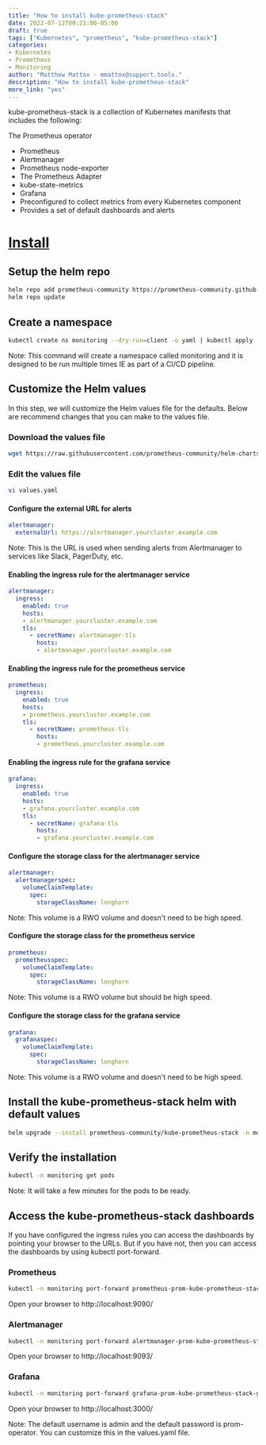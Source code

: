 ```yaml
---
title: "How to install kube-prometheus-stack"
date: 2022-07-12T00:21:00-05:00
draft: true
tags: ["Kubernetes", "prometheus", "kube-prometheus-stack"]
categories:
- Kubernetes
- Prometheus
- Monitoring
author: "Matthew Mattox - mmattox@support.tools."
description: "How to install kube-prometheus-stack"
more_link: "yes"
---
```


kube-prometheus-stack is a collection of Kubernetes manifests that includes the following:

The Prometheus operator
- Prometheus
- Alertmanager
- Prometheus node-exporter
- The Prometheus Adapter
- kube-state-metrics
- Grafana
- Preconfigured to collect metrics from every Kubernetes component
- Provides a set of default dashboards and alerts

<!--more-->
# [Install](#install)

## Setup the helm repo

```bash
helm repo add prometheus-community https://prometheus-community.github.io/helm-charts
helm repo update
```

## Create a namespace

```bash
kubectl create ns monitoring --dry-run=client -o yaml | kubectl apply -f -
```

Note: This command will create a namespace called monitoring and it is designed to be run multiple times IE as part of a CI/CD pipeline.

## Customize the Helm values

In this step, we will customize the Helm values file for the defaults. Below are recommend changes that you can make to the values file.

### Download the values file

```bash
wget https://raw.githubusercontent.com/prometheus-community/helm-charts/main/charts/kube-prometheus-stack/values.yaml
```

### Edit the values file

```bash
vi values.yaml
```

#### Configure the external URL for alerts

```yaml
alertmanager:
  externalUrl: https://alertmanager.yourcluster.example.com
```

Note: This is the URL is used when sending alerts from Alertmanager to services like Slack, PagerDuty, etc.

#### Enabling the ingress rule for the alertmanager service

```yaml
alertmanager:
  ingress:
    enabled: true
    hosts:
    - alertmanager.yourcluster.example.com
    tls:
      - secretName: alertmanager-tls
        hosts:
        - alertmanager.yourcluster.example.com
```

#### Enabling the ingress rule for the prometheus service

```yaml
prometheus:
  ingress:
    enabled: true
    hosts:
    - prometheus.yourcluster.example.com
    tls:
      - secretName: prometheus-tls
        hosts:
        - prometheus.yourcluster.example.com
```

#### Enabling the ingress rule for the grafana service

```yaml
grafana:
  ingress:
    enabled: true
    hosts:
    - grafana.yourcluster.example.com
    tls:
      - secretName: grafana-tls
        hosts:
        - grafana.yourcluster.example.com
```

#### Configure the storage class for the alertmanager service

```yaml
alertmanager:
  alertmanagerspec:
    volumeClaimTemplate:
      spec:
        storageClassName: longhorn
```
Note: This volume is a RWO volume and doesn't need to be high speed.

#### Configure the storage class for the prometheus service

```yaml
prometheus:
  prometheusspec:
    volumeClaimTemplate:
      spec:
        storageClassName: longhorn
```
Note: This volume is a RWO volume but should be high speed.

#### Configure the storage class for the grafana service

```yaml
grafana:
  grafanaspec:
    volumeClaimTemplate:
      spec:
        storageClassName: longhorn
```
Note: This volume is a RWO volume and doesn't need to be high speed.


## Install the kube-prometheus-stack helm with default values

```bash
helm upgrade --install prometheus-community/kube-prometheus-stack -n monitoring --name kube-prometheus-stack -f values.yaml
```

## Verify the installation

```bash
kubectl -n monitoring get pods
```

Note: It will take a few minutes for the pods to be ready.

## Access the kube-prometheus-stack dashboards

If you have configured the ingress rules you can access the dashboards by pointing your browser to the URLs. But if you have not, then you can access the dashboards by using kubectl port-forward.


### Prometheus

```bash
kubectl -n monitoring port-forward prometheus-prom-kube-prometheus-stack-prometheus-0 9090 &
```

Open your browser to http://localhost:9090/

### Alertmanager

```bash
kubectl -n monitoring port-forward alertmanager-prom-kube-prometheus-stack-alertmanager-0 9093 &
```

Open your browser to http://localhost:9093/

### Grafana

```bash
kubectl -n monitoring port-forward grafana-prom-kube-prometheus-stack-grafana-0 3000 &
```

Open your browser to http://localhost:3000/

Note: The default username is admin and the default password is prom-operator. You can customize this in the values.yaml file.